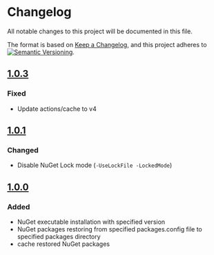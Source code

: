 # Changelog

All notable changes to this project will be documented in this file.

The format is based on [Keep a Changelog](https://keepachangelog.com/en/1.0.0/),
and this project adheres to
[![Semantic Versioning](https://img.shields.io/static/v1?label=Semantic%20Versioning&message=v2.0.0&color=green&logo=semver)](https://semver.org/lang/en/spec/v2.0.0.html).

<!--
## [v1.0.3]

## [1.0.0]

### Added

- feature

### Changed

- behavior

### Deprecated

- soon-to-be removed features

### Removed

- now removed features

### Fixed

- bug fixes

### Security

- in case of vulnerabilities
-
-->

## [1.0.3]

### Fixed

- Update actions/cache to v4

## [1.0.1]

### Changed

- Disable NuGet Lock mode
  (`-UseLockFile -LockedMode`)

## [1.0.0]

### Added

- NuGet executable installation with specified version
- NuGet packages restoring from specified packages.config file
  to specified packages directory
- cache restored NuGet packages

[v1.0.3]: https://github.com/IT-Service/restore-nuget-packages/compare/v1.0.0...HEAD
[1.0.3]: https://github.com/IT-Service/restore-nuget-packages/compare/v1.0.1...v1.0.3
[1.0.1]: https://github.com/IT-Service/restore-nuget-packages/compare/v1.0.0...v1.0.1
[1.0.0]: https://github.com/IT-Service/restore-nuget-packages/releases/tag/v1.0.0
